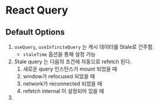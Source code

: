 # React Query   

## Default Options

1. ```useQuery```, ```useInfiniteQuery``` 는 캐시 데이터를 Stale로 간주함.
    - ```staleTime``` 옵션을 통해 설정 가능    
2. Stale query 는 다음의 조건에 자동으로 refetch 된다.   
   1. 새로운 query 인스턴스가 mount 되었을 때
   2. window가 refocused 되었을 때
   3. network가 reconnected 되었을 때
   4. refetch internal 이 설정되어 있을 때
3. 
